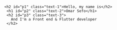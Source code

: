          <h2 id="p1" class="text-1">Hello, my name is</h2>
          <h1 id="p2" class="text-2">Omar Sefo</h1>
          <h2 id="p3" class="text-3">
            And I'm a Front end & Flutter developer
          </h2>
